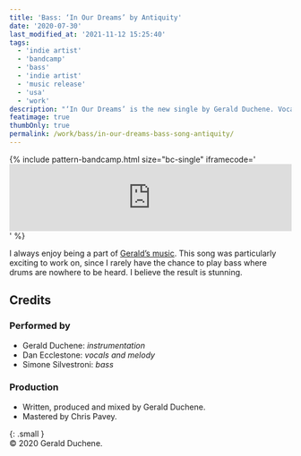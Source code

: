 ```yaml
---
title: 'Bass: ‘In Our Dreams’ by Antiquity'
date: '2020-07-30'
last_modified_at: '2021-11-12 15:25:40'
tags:
  - 'indie artist'
  - 'bandcamp'
  - 'bass'
  - 'indie artist'
  - 'music release'
  - 'usa'
  - 'work'
description: "‘In Our Dreams’ is the new single by Gerald Duchene. Vocals by Dan Ecclestone, bass by Minutes to Midnight."
featimage: true
thumbOnly: true
permalink: /work/bass/in-our-dreams-bass-song-antiquity/
---
```

{% include pattern-bandcamp.html size="bc-single" iframecode='<iframe style="border: 0; width: 100%; height: 120px;" src="https://bandcamp.com/EmbeddedPlayer/track=984842794/size=large/bgcol=ffffff/linkcol=333333/tracklist=false/artwork=small/transparent=true/"><a href="https://sessions.antiquity-music.com/track/in-our-dreams">In Our Dreams by Antiquity</a></iframe>' %}

I always enjoy being a part of [Gerald’s music](https://sessions.antiquity-music.com). This song was particularly exciting to work on, since I rarely have the chance to play bass where drums are nowhere to be heard. I believe the result is stunning.

## Credits

### Performed by

- Gerald Duchene: _instrumentation_
- Dan Ecclestone: _vocals and melody_
- Simone Silvestroni: _bass_

### Production

- Written, produced and mixed by Gerald Duchene.  
- Mastered by Chris Pavey.

{: .small }
<br>&copy; 2020 Gerald Duchene.